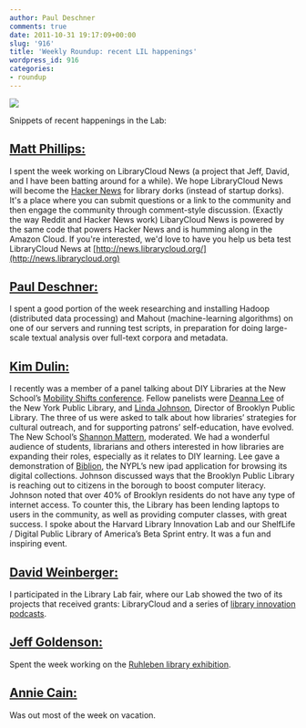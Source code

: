 ```yaml
---
author: Paul Deschner
comments: true
date: 2011-10-31 19:17:09+00:00
slug: '916'
title: 'Weekly Roundup: recent LIL happenings'
wordpress_id: 916
categories:
- roundup
---
```


![](http://librarylab.law.harvard.edu/images/notebook_small.png)

Snippets of recent happenings in the Lab:


## [Matt Phillips:](http://www.librarylab.law.harvard.edu/about/)


I spent the week working on LibraryCloud News (a project that Jeff, David, and I have been batting around for a while). We hope LibraryCloud News will become the [Hacker News](http://news.ycombinator.com) for library dorks (instead of startup dorks). It's a place where you can submit questions or a link to the community and then engage the community
through comment-style discussion. (Exactly the way Reddit and Hacker News work) LibaryCloud News is powered by the same code that powers Hacker News and is humming along in the Amazon Cloud. If you're interested, we'd love to have you help us beta test LibraryCloud News at [http://news.librarycloud.org/](http://news.librarycloud.org)


## [Paul Deschner:](http://www.librarylab.law.harvard.edu/about/)


I spent a good portion of the week researching and installing Hadoop (distributed data processing) and Mahout (machine-learning algorithms) on one of our servers and running test scripts, in preparation for doing large-scale textual analysis over full-text corpora and metadata.


## [Kim Dulin:](http://www.librarylab.law.harvard.edu/about/)


I recently was a member of a panel talking about DIY Libraries at the New School’s [Mobility Shifts conference](http://mobilityshifts.org/). Fellow panelists were [Deanna Lee](http://www.nypl.org/node/57186) of the New York Public Library, and [Linda Johnson](http://www.brooklynpubliclibrary.org/execdirbio.jsp), Director of Brooklyn Public Library. The three of us were asked to talk about how libraries’ strategies for cultural outreach, and for supporting patrons’ self-education, have evolved.   The New School’s [Shannon Mattern](http://www.newschool.edu/lang/faculty.aspx?id=20484), moderated.   We had a wonderful audience of students, librarians and others interested in how libraries are expanding their roles, especially as it relates to DIY learning.   Lee gave a demonstration of [Biblion](http://itunes.apple.com/us/app/nypl-biblion-worlds-fair/id433418206?mt=8), the NYPL’s new ipad application for browsing its digital collections.   Johnson discussed ways that the Brooklyn Public Library is reaching out to citizens in the borough to boost computer literacy.   Johnson noted that over 40% of Brooklyn residents do not have any type of internet access.  To counter this, the Library has been lending laptops to users in the community, as well as providing computer classes, with great success.  I spoke about the Harvard Library Innovation Lab and our ShelfLife / Digital Public Library of America’s Beta Sprint entry.    It was a fun and inspiring event.


## [David Weinberger:](http://www.librarylab.law.harvard.edu/about/)


I participated in the Library Lab fair, where our Lab showed the two of its projects that received grants: LibraryCloud and a series of [library innovation podcasts](http://librarylab.law.harvard.edu/blog/tag/podcast-2/).


## [Jeff Goldenson:](http://www.librarylab.law.harvard.edu/about/)


Spent the week working on the [Ruhleben library exhibition](http://library.law.harvard.edu/digitalexhibits/ruhleben/exhibits/show/ruhleben/).


## [Annie Cain:](http://www.librarylab.law.harvard.edu/about/)


Was out most of the week on vacation.
